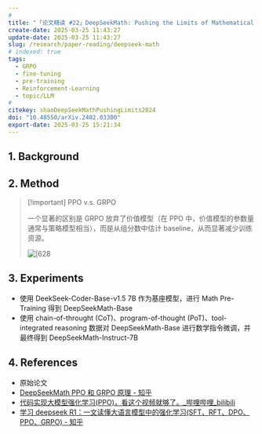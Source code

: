 ```yaml
---
# 
title: "「论文精读 #22」DeepSeekMath: Pushing the Limits of Mathematical Reasoning in Open Language Models"
create-date: 2025-03-25 11:43:27
update-date: 2025-03-25 11:43:27
slug: /research/paper-reading/deepseek-math
# indexed: true
tags:
  - GRPO
  - fine-tuning
  - pre-training
  - Reinforcement-Learning
  - topic/LLM
# 
citekey: shaoDeepSeekMathPushingLimits2024
doi: "10.48550/arXiv.2402.03300" 
export-date: 2025-03-25 15:21:34
---
```




## 1. Background

## 2. Method

> [!important] PPO v.s. GRPO
>
> 一个显著的区别是 GRPO 放弃了价值模型（在 PPO 中，价值模型的参数量通常与策略模型相当），而是从组分数中估计 baseline，从而显著减少训练资源。
>
> ![|628](https://img.memset0.cn/2025/03/27/0fCAv40j.png)

## 3. Experiments

- 使用 DeekSeek-Coder-Base-v1.5 7B 作为基座模型，进行 Math Pre-Training 得到 DeepSeekMath-Base
- 使用 chain-of-throught (CoT)、program-of-thought (PoT)、tool-integrated reasoning 数据对 DeepSeekMath-Base 进行数学指令微调，并最终得到 DeepSeekMath-Instruct-7B

## 4. References

- 原始论文
- [DeepSeekMath PPO 和 GRPO 原理 - 知乎](https://zhuanlan.zhihu.com/p/22051002772)
- [代码实现大模型强化学习(PPO)，看这个视频就够了。\_哔哩哔哩\_bilibili](https://www.bilibili.com/video/BV1rixye7ET6/)
- [学习 deepseek R1：一文读懂大语言模型中的强化学习(SFT、RFT、DPO、PPO、GRPO) - 知乎](https://zhuanlan.zhihu.com/p/21178712267)






